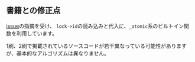 ## 書籍との修正点

[issue](https://github.com/oreilly-japan/conc_ytakano/issues/61)の指摘を受け、
`lock->id`の読み込みと代入に、`_atomic`系のビルトイン関数を利用しています。

1刷、2刷で掲載されているソースコードが若干異なっている可能性がありますが、基本的なアルゴリズムは異なりません。
